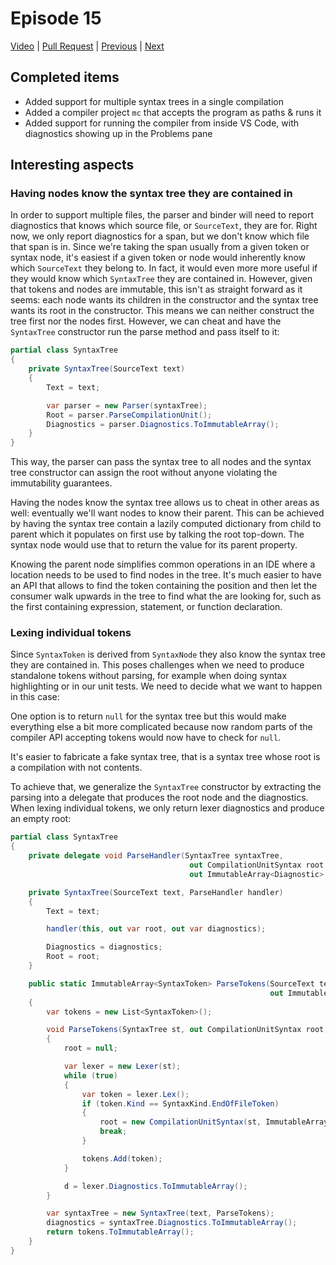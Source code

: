 # Episode 15

[Video](https://www.youtube.com/watch?v=F0ZeU0aSkfQ&list=PLRAdsfhKI4OWNOSfS7EUu5GRAVmze1t2y&index=16) |
[Pull Request](https://github.com/terrajobst/minsk/pull/80) |
[Previous](episode-14.md) |
[Next](episode-16.md)

## Completed items

* Added support for multiple syntax trees in a single compilation
* Added a compiler project `mc` that accepts the program as paths & runs it
* Added support for running the compiler from inside VS Code, with diagnostics
  showing up in the Problems pane

## Interesting aspects

### Having nodes know the syntax tree they are contained in

In order to support multiple files, the parser and binder will need to report
diagnostics that knows which source file, or `SourceText`, they are for. Right
now, we only report diagnostics for a span, but we don't know which file that
span is in. Since we're taking the span usually from a given token or syntax
node, it's easiest if a given token or node would inherently know which
`SourceText` they belong to. In fact, it would even more more useful if they
would know which `SyntaxTree` they are contained in. However, given that tokens
and nodes are immutable, this isn't as straight forward as it seems: each node
wants its children in the constructor and the syntax tree wants its root in the
constructor. This means we can neither construct the tree first nor the nodes
first. However, we can cheat and have the `SyntaxTree` constructor run the parse
method and pass itself to it:

```C#
partial class SyntaxTree
{
    private SyntaxTree(SourceText text)
    {
        Text = text;

        var parser = new Parser(syntaxTree);
        Root = parser.ParseCompilationUnit();
        Diagnostics = parser.Diagnostics.ToImmutableArray();
    }
}
```

This way, the parser can pass the syntax tree to all nodes and the syntax tree
constructor can assign the root without anyone violating the immutability
guarantees.

Having the nodes know the syntax tree allows us to cheat in other areas as well:
eventually we'll want nodes to know their parent. This can be achieved by having
the syntax tree contain a lazily computed dictionary from child to parent which
it populates on first use by talking the root top-down. The syntax node would
use that to return the value for its parent property.

Knowing the parent node simplifies common operations in an IDE where a location
needs to be used to find nodes in the tree. It's much easier to have an API that
allows to find the token containing the position and then let the consumer walk
upwards in the tree to find what the are looking for, such as the first
containing expression, statement, or function declaration.

### Lexing individual tokens

Since `SyntaxToken` is derived from `SyntaxNode` they also know the syntax tree
they are contained in. This poses challenges when we need to produce standalone
tokens without parsing, for example when doing syntax highlighting or in our
unit tests. We need to decide what we want to happen in this case:

One option is to return `null` for the syntax tree but this would make
everything else a bit more complicated because now random parts of the compiler
API accepting tokens would now have to check for `null`.

It's easier to fabricate a fake syntax tree, that is a syntax tree whose root is
a compilation with not contents.

To achieve that, we generalize the `SyntaxTree` constructor by extracting the
parsing into a delegate that produces the root node and the diagnostics. When
lexing individual tokens, we only return lexer diagnostics and produce an empty
root:

```C#
partial class SyntaxTree
{
    private delegate void ParseHandler(SyntaxTree syntaxTree,
                                        out CompilationUnitSyntax root,
                                        out ImmutableArray<Diagnostic> diagnostics);

    private SyntaxTree(SourceText text, ParseHandler handler)
    {
        Text = text;

        handler(this, out var root, out var diagnostics);

        Diagnostics = diagnostics;
        Root = root;
    }

    public static ImmutableArray<SyntaxToken> ParseTokens(SourceText text,
                                                          out ImmutableArray<Diagnostic> diagnostics)
    {
        var tokens = new List<SyntaxToken>();

        void ParseTokens(SyntaxTree st, out CompilationUnitSyntax root, out ImmutableArray<Diagnostic> d)
        {
            root = null;

            var lexer = new Lexer(st);
            while (true)
            {
                var token = lexer.Lex();
                if (token.Kind == SyntaxKind.EndOfFileToken)
                {
                    root = new CompilationUnitSyntax(st, ImmutableArray<MemberSyntax>.Empty, token);
                    break;
                }

                tokens.Add(token);
            }

            d = lexer.Diagnostics.ToImmutableArray();
        }

        var syntaxTree = new SyntaxTree(text, ParseTokens);
        diagnostics = syntaxTree.Diagnostics.ToImmutableArray();
        return tokens.ToImmutableArray();
    }
}
```
